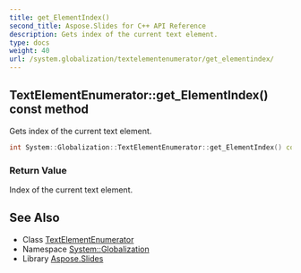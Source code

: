 ```yaml
---
title: get_ElementIndex()
second_title: Aspose.Slides for C++ API Reference
description: Gets index of the current text element.
type: docs
weight: 40
url: /system.globalization/textelementenumerator/get_elementindex/
---
```

## TextElementEnumerator::get_ElementIndex() const method


Gets index of the current text element.

```cpp
int System::Globalization::TextElementEnumerator::get_ElementIndex() const
```


### Return Value

Index of the current text element.

## See Also

* Class [TextElementEnumerator](../)
* Namespace [System::Globalization](../../)
* Library [Aspose.Slides](../../../)